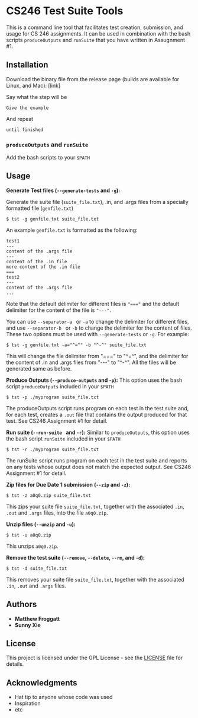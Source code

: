 # CS246 Test Suite Tools

This is a command line tool that facilitates test creation, submission, and usage for CS 246 assignments. It can be used in combination with the bash scripts `produceOutputs` and `runSuite` that you have written in Assugnment #1. 

## Installation

Download the binary file from the release page (builds are available for Linux, and Mac): [link]

Say what the step will be

```
Give the example
```

And repeat

```
until finished
```
### `produceOutputs` and `runSuite`

Add the bash scripts to your `$PATH`

## Usage

**Generate Test files (`--generate-tests` and `-g`):**

Generate the suite file (`suite_file.txt`), .in, and .args files from a specially formatted file (`genfile.txt`)
```
$ tst -g genfile.txt suite_file.txt
```

An example `genfile.txt` is formatted as the following:
``` text
test1
---
content of the .args file
---
content of the .in file
more content of the .in file
===
test2
---
content of the .args file
...
```
Note that the default delimiter for different files is `"==="` and the default delimiter for the content of the file is `"---"`.

You can use `--separator-a ` or `-a` to change the delimiter for different files, and use `--separator-b ` or `-b` to change the delimiter for the content of files.
These two options must be used with `--generate-tests` or `-g`. For example:
```
$ tst -g genfile.txt -a="^=^" -b "^-^" suite_file.txt
```
This will change the file delimiter from "===" to "^=^", and the delimiter for the content of .in and .args files from "---" to "^-^". All the files will be generated same as before.


**Produce Outputs (`--produce-outputs` and `-p`):**
This option uses the bash script `produceOutputs` included in your `$PATH`
```
$ tst -p ./myprogram suite_file.txt
```
The produceOutputs script runs program on each test in the test suite and, for each test, creates a `.out` file that contains the output produced for that test.
See CS246 Assignment #1 for detail.

**Run suite (`--run-suite ` and `-r`):**
Similar to `produceOutputs`, this option uses the bash script `runSuite` included in your `$PATH`
```
$ tst -r ./myprogram suite_file.txt
```
The runSuite script runs program on each test in the test suite and reports on any tests whose output does not match the expected output.
See CS246 Assignment #1 for detail.

**Zip files for Due Date 1 submission (`--zip` and `-z`):**
```
$ tst -z a0q0.zip suite_file.txt
```
This zips your suite file `suite_file.txt`, together with the associated `.in`, `.out` and `.args` files, into the file `a0q0.zip`.

**Unzip files (`--unzip` and `-u`):**
```
$ tst -u a0q0.zip
```
This unzips `a0q0.zip`.

**Remove the test suite (`--remove`, `--delete`, `--rm`, and `-d`):**
```
$ tst -d suite_file.txt
```
This removes your suite file `suite_file.txt`, together with the associated `.in`, `.out` and `.args` files.


## Authors

* **Matthew Froggatt** 
* **Sunny Xie**

## License

This project is licensed under the GPL License - see the [LICENSE](LICENSE) file for details.

## Acknowledgments

* Hat tip to anyone whose code was used
* Inspiration
* etc
